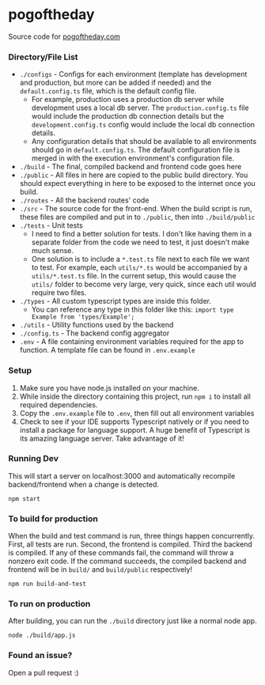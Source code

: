 # pogoftheday
Source code for [pogoftheday.com](https://pogoftheday.com)

### Directory/File List
 - `./configs` - Configs for each environment (template has development and production, but more can be added if needed) and the `default.config.ts` file, which is the default config file.
    - For example, production uses a production db server while development uses a local db server. The `production.config.ts` file would include the production db connection details but the `development.config.ts` config would include the local db connection details.
    - Any configuration details that should be available to all environments should go in `default.config.ts`. The default configuration file is merged in with the execution environment's configuration file.
 - `./build` - The final, compiled backend and frontend code goes here
 - `./public` - All files in here are copied to the public build directory. You should expect everything in here to be exposed to the internet once you build.
 - `./routes` - All the backend routes' code
 - `./src` - The source code for the front-end. When the build script is run, these files are compiled and put in to `./public`, then into `./build/public`
 - `./tests` - Unit tests
    - I need to find a better solution for tests. I don't like having them in a separate folder from the code we need to test, it just doesn't make much sense.
    - One solution is to include a `*.test.ts` file next to each file we want to test. For example, each `utils/*.ts` would be accompanied by a `utils/*.test.ts` file. In the current setup, this would cause the `utils/` folder to become very large, very quick, since each util would require two files.
 - `./types` - All custom typescript types are inside this folder.
    - You can reference any type in this folder like this: `import type Example from 'types/Example';`
 - `./utils` - Utility functions used by the backend
 - `./config.ts` - The backend config aggregator
 - `.env` - A file containing environment variables required for the app to function. A template file can be found in `.env.example` 

### Setup
1. Make sure you have node.js installed on your machine.
2. While inside the directory containing this project, run `npm i` to install all required dependencies.
4. Copy the `.env.example` file to `.env`, then fill out all environment variables
3. Check to see if your IDE supports Typescript natively or if you need to install a package for language support. A huge benefit of Typescript is its amazing language server. Take advantage of it!

### Running Dev
This will start a server on localhost:3000 and automatically recompile backend/frontend when a change is detected.
```
npm start
```

### To build for production
When the build and test command is run, three things happen concurrently. First, all tests are run. Second, the frontend is compiled. Third the backend is compiled. If any of these commands fail, the command will throw a nonzero exit code. If the command succeeds, the compiled backend and frontend will be in `build/` and `build/public` respectively!  
```
npm run build-and-test
```

### To run on production
After building, you can run the `./build` directory just like a normal node app.
```
node ./build/app.js
```

### Found an issue?
Open a pull request :)
